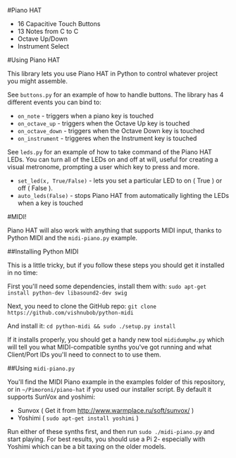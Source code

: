 #Piano HAT

* 16 Capacitive Touch Buttons
* 13 Notes from C to C
* Octave Up/Down
* Instrument Select

#Using Piano HAT

This library lets you use Piano HAT in Python to control whatever project you might assemble.

See `buttons.py` for an example of how to handle buttons. The library has 4 different events you can bind to:

* `on_note` - triggers when a piano key is touched
* `on_octave_up` - triggers when the Octave Up key is touched
* `on_octave_down` - triggers when the Octave Down key is touched
* `on_instrument` - triggeres when the Instrument key is touched

See `leds.py` for an example of how to take command of the Piano HAT LEDs. You can turn all of the LEDs on and off at will, useful for creating a visual metronome, prompting a user which key to press and more.

* `set_led(x, True/False)` - lets you set a particular LED to on ( True ) or off ( False ).
* `auto_leds(False)` - stops Piano HAT from automatically lighting the LEDs when a key is touched

#MIDI!

Piano HAT will also work with anything that supports MIDI input, thanks to Python MIDI and the `midi-piano.py` example.

##Installing Python MIDI

This is a little tricky, but if you follow these steps you should get it installed in no time:

First you'll need some dependencies, install them with: `sudo apt-get install python-dev libasound2-dev swig`

Next, you need to clone the GitHub repo: `git clone https://github.com/vishnubob/python-midi`

And install it: `cd python-midi && sudo ./setup.py install`

If it installs properly, you should get a handy new tool `mididumphw.py` which will tell you what MIDI-compatible synths you've got running and what Client/Port IDs you'll need to connect to to use them.

##Using `midi-piano.py`

You'll find the MIDI Piano example in the examples folder of this repository, or in `~/Pimoroni/piano-hat` if you used our installer script. By default it supports SunVox and yoshimi:

* Sunvox ( Get it from http://www.warmplace.ru/soft/sunvox/ )
* Yoshimi ( `sudo apt-get install yoshimi` )

Run either of these synths first, and then run `sudo ./midi-piano.py` and start playing. For best results, you should use a Pi 2- especially with Yoshimi which can be a bit taxing on the older models.
